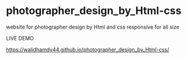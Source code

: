 # photographer_design_by_Html-css
website for photographer design by Html and css responsive for all size 




LIVE DEMO 


https://walidhamdy44.github.io/photographer_design_by_Html-css/
